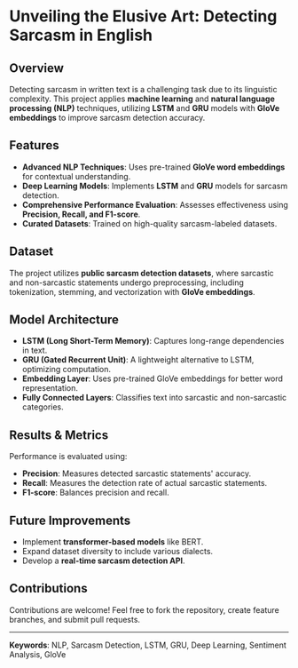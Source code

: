 # Unveiling the Elusive Art: Detecting Sarcasm in English

## Overview
Detecting sarcasm in written text is a challenging task due to its linguistic complexity. This project applies **machine learning** and **natural language processing (NLP)** techniques, utilizing **LSTM** and **GRU** models with **GloVe embeddings** to improve sarcasm detection accuracy.

## Features
- **Advanced NLP Techniques**: Uses pre-trained **GloVe word embeddings** for contextual understanding.
- **Deep Learning Models**: Implements **LSTM** and **GRU** models for sarcasm detection.
- **Comprehensive Performance Evaluation**: Assesses effectiveness using **Precision, Recall, and F1-score**.
- **Curated Datasets**: Trained on high-quality sarcasm-labeled datasets.

## Dataset
The project utilizes **public sarcasm detection datasets**, where sarcastic and non-sarcastic statements undergo preprocessing, including tokenization, stemming, and vectorization with **GloVe embeddings**.

## Model Architecture
- **LSTM (Long Short-Term Memory)**: Captures long-range dependencies in text.
- **GRU (Gated Recurrent Unit)**: A lightweight alternative to LSTM, optimizing computation.
- **Embedding Layer**: Uses pre-trained GloVe embeddings for better word representation.
- **Fully Connected Layers**: Classifies text into sarcastic and non-sarcastic categories.

## Results & Metrics
Performance is evaluated using:
- **Precision**: Measures detected sarcastic statements' accuracy.
- **Recall**: Measures the detection rate of actual sarcastic statements.
- **F1-score**: Balances precision and recall.

## Future Improvements
- Implement **transformer-based models** like BERT.
- Expand dataset diversity to include various dialects.
- Develop a **real-time sarcasm detection API**.

## Contributions
Contributions are welcome! Feel free to fork the repository, create feature branches, and submit pull requests.

---
**Keywords**: NLP, Sarcasm Detection, LSTM, GRU, Deep Learning, Sentiment Analysis, GloVe


